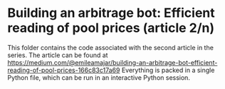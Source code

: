 # Building an arbitrage bot: Efficient reading of pool prices (article 2/n)

This folder contains the code associated with the second article in the series. The article can be found at https://medium.com/@emileamajar/building-an-arbitrage-bot-efficient-reading-of-pool-prices-166c83c17a69
Everything is packed in a single Python file, which can be run in an interactive Python session.